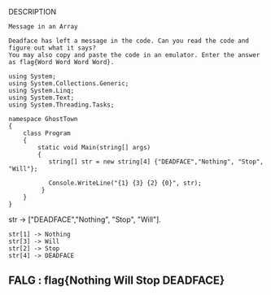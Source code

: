 DESCRIPTION


```
Message in an Array

Deadface has left a message in the code. Can you read the code and figure out what it says? 
You may also copy and paste the code in an emulator. Enter the answer as flag{Word Word Word Word}.

using System;
using System.Collections.Generic;
using System.Linq;
using System.Text;
using System.Threading.Tasks;

namespace GhostTown
{
    class Program
    {
        static void Main(string[] args)
        {
           string[] str = new string[4] {"DEADFACE","Nothing", "Stop", "Will"};

           Console.WriteLine("{1} {3} {2} {0}", str);
         }
    }
}
```

str -> ["DEADFACE","Nothing", "Stop", "Will"].
```
str[1] -> Nothing
str[3] -> Will
str[2] -> Stop
str[4] -> DEADFACE
```
FALG : flag{Nothing Will Stop DEADFACE}
----------------------------------------
